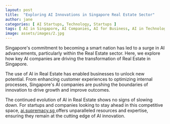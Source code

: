 ```yaml
---
layout: post
title:  "Exploring AI Innovations in Singapore Real Estate Sector"
author: jane
categories: [ AI Startups, Technology, Startups ]
tags: [ AI in Singapore, AI Companies, AI for Business, AI in Technology, AI Use Cases ]
image: assets/images/2.jpg
---
```


Singapore's commitment to becoming a smart nation has led to a surge in AI advancements, particularly within the Real Estate sector. Here, we explore how key AI companies are driving the transformation of Real Estate in Singapore.

The use of AI in Real Estate has enabled businesses to unlock new potential. From enhancing customer experiences to optimizing internal processes, Singapore's AI companies are pushing the boundaries of innovation to drive growth and improve outcomes.

The continued evolution of AI in Real Estate shows no signs of slowing down. For startups and companies looking to stay ahead in this competitive space, <a href="https://ai.supremacy.sg" target="_blank"> ai.supremacy.sg </a> offers unparalleled resources and expertise, ensuring they remain at the cutting edge of AI innovation.
